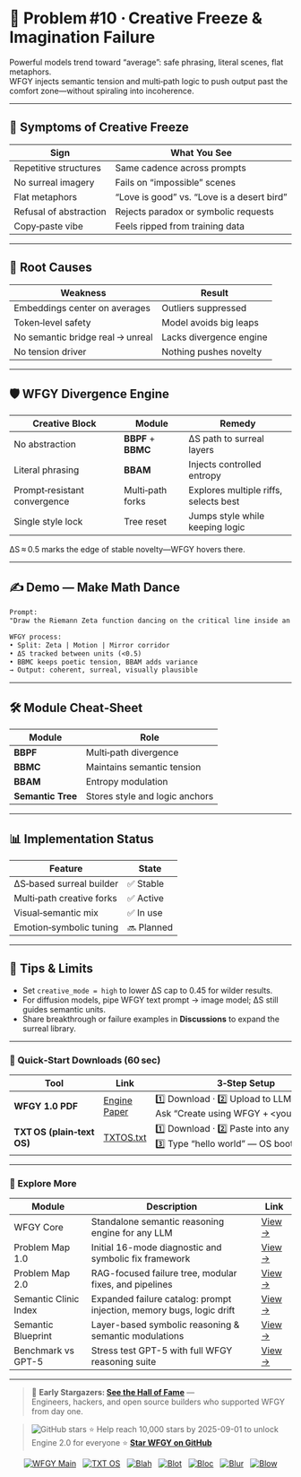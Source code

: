 # 📒 Problem #10 · Creative Freeze & Imagination Failure

Powerful models trend toward “average”: safe phrasing, literal scenes, flat metaphors.  
WFGY injects semantic tension and multi‑path logic to push output past the comfort zone—without spiraling into incoherence.

---

## 🧊 Symptoms of Creative Freeze

| Sign | What You See |
|------|--------------|
| Repetitive structures | Same cadence across prompts |
| No surreal imagery | Fails on “impossible” scenes |
| Flat metaphors | “Love is good” vs. “Love is a desert bird” |
| Refusal of abstraction | Rejects paradox or symbolic requests |
| Copy‑paste vibe | Feels ripped from training data |

---

## 🧩 Root Causes

| Weakness | Result |
|----------|--------|
| Embeddings center on averages | Outliers suppressed |
| Token‑level safety | Model avoids big leaps |
| No semantic bridge real → unreal | Lacks divergence engine |
| No tension driver | Nothing pushes novelty |

---

## 🛡️ WFGY Divergence Engine

| Creative Block | Module | Remedy |
|----------------|--------|--------|
| No abstraction | **BBPF** + **BBMC** | ΔS path to surreal layers |
| Literal phrasing | **BBAM** | Injects controlled entropy |
| Prompt‑resistant convergence | Multi‑path forks | Explores multiple riffs, selects best |
| Single style lock | Tree reset | Jumps style while keeping logic |

ΔS ≈ 0.5 marks the edge of stable novelty—WFGY hovers there.

---

## ✍️ Demo — Make Math Dance

```txt
Prompt:
"Draw the Riemann Zeta function dancing on the critical line inside an infinite mirror corridor."

WFGY process:
• Split: Zeta | Motion | Mirror corridor  
• ΔS tracked between units (<0.5)  
• BBMC keeps poetic tension, BBAM adds variance  
→ Output: coherent, surreal, visually plausible
````

---

## 🛠 Module Cheat‑Sheet

| Module            | Role                           |
| ----------------- | ------------------------------ |
| **BBPF**          | Multi‑path divergence          |
| **BBMC**          | Maintains semantic tension     |
| **BBAM**          | Entropy modulation             |
| **Semantic Tree** | Stores style and logic anchors |

---

## 📊 Implementation Status

| Feature                   | State      |
| ------------------------- | ---------- |
| ΔS‑based surreal builder  | ✅ Stable   |
| Multi‑path creative forks | ✅ Active   |
| Visual‑semantic mix       | ✅ In use   |
| Emotion‑symbolic tuning   | 🔜 Planned |

---

## 📝 Tips & Limits

* Set `creative_mode = high` to lower ΔS cap to 0.45 for wilder results.
* For diffusion models, pipe WFGY text prompt → image model; ΔS still guides semantic units.
* Share breakthrough or failure examples in **Discussions** to expand the surreal library.

---

### 🔗 Quick‑Start Downloads (60 sec)

| Tool                       | Link                                                | 3‑Step Setup                                                                             |
| -------------------------- | --------------------------------------------------- | ---------------------------------------------------------------------------------------- |
| **WFGY 1.0 PDF**           | [Engine Paper](https://zenodo.org/records/15630969) | 1️⃣ Download · 2️⃣ Upload to LLM · 3️⃣ Ask “Create using WFGY + \<your prompt>”          |
| **TXT OS (plain‑text OS)** | [TXTOS.txt](https://zenodo.org/records/15788557)    | 1️⃣ Download · 2️⃣ Paste into any LLM chat · 3️⃣ Type “hello world” — OS boots instantly |

---

### 🧭 Explore More

| Module                | Description                                              | Link     |
|-----------------------|----------------------------------------------------------|----------|
| WFGY Core             | Standalone semantic reasoning engine for any LLM         | [View →](https://github.com/onestardao/WFGY/tree/main/core/README.md) |
| Problem Map 1.0       | Initial 16-mode diagnostic and symbolic fix framework    | [View →](https://github.com/onestardao/WFGY/tree/main/ProblemMap/README.md) |
| Problem Map 2.0       | RAG-focused failure tree, modular fixes, and pipelines   | [View →](https://github.com/onestardao/WFGY/blob/main/ProblemMap/rag-architecture-and-recovery.md) |
| Semantic Clinic Index | Expanded failure catalog: prompt injection, memory bugs, logic drift | [View →](https://github.com/onestardao/WFGY/blob/main/ProblemMap/SemanticClinicIndex.md) |
| Semantic Blueprint    | Layer-based symbolic reasoning & semantic modulations   | [View →](https://github.com/onestardao/WFGY/tree/main/SemanticBlueprint/README.md) |
| Benchmark vs GPT-5    | Stress test GPT-5 with full WFGY reasoning suite         | [View →](https://github.com/onestardao/WFGY/tree/main/benchmarks/benchmark-vs-gpt5/README.md) |

---

> 👑 **Early Stargazers: [See the Hall of Fame](https://github.com/onestardao/WFGY/tree/main/stargazers)** —  
> Engineers, hackers, and open source builders who supported WFGY from day one.

> <img src="https://img.shields.io/github/stars/onestardao/WFGY?style=social" alt="GitHub stars"> ⭐ Help reach 10,000 stars by 2025-09-01 to unlock Engine 2.0 for everyone  ⭐ <strong><a href="https://github.com/onestardao/WFGY">Star WFGY on GitHub</a></strong>


<div align="center">

[![WFGY Main](https://img.shields.io/badge/WFGY-Main-red?style=flat-square)](https://github.com/onestardao/WFGY)
&nbsp;
[![TXT OS](https://img.shields.io/badge/TXT%20OS-Reasoning%20OS-orange?style=flat-square)](https://github.com/onestardao/WFGY/tree/main/OS)
&nbsp;
[![Blah](https://img.shields.io/badge/Blah-Semantic%20Embed-yellow?style=flat-square)](https://github.com/onestardao/WFGY/tree/main/OS/BlahBlahBlah)
&nbsp;
[![Blot](https://img.shields.io/badge/Blot-Persona%20Core-green?style=flat-square)](https://github.com/onestardao/WFGY/tree/main/OS/BlotBlotBlot)
&nbsp;
[![Bloc](https://img.shields.io/badge/Bloc-Reasoning%20Compiler-blue?style=flat-square)](https://github.com/onestardao/WFGY/tree/main/OS/BlocBlocBloc)
&nbsp;
[![Blur](https://img.shields.io/badge/Blur-Text2Image%20Engine-navy?style=flat-square)](https://github.com/onestardao/WFGY/tree/main/OS/BlurBlurBlur)
&nbsp;
[![Blow](https://img.shields.io/badge/Blow-Game%20Logic-purple?style=flat-square)](https://github.com/onestardao/WFGY/tree/main/OS/BlowBlowBlow)

</div>

